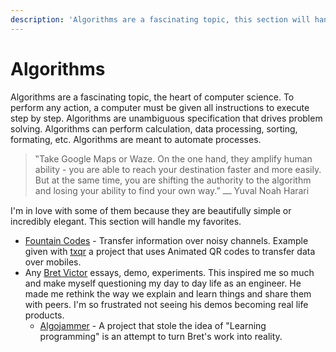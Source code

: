 ```yaml
---
description: 'Algorithms are a fascinating topic, this section will handle my favorite'
---
```


# Algorithms

Algorithms are a fascinating topic, the heart of computer science. To perform any action, a computer must be given all instructions to execute step by step. Algorithms are unambiguous specification that drives problem solving. Algorithms can perform calculation, data processing, sorting, formating, etc. Algorithms are meant to automate processes.

> ‟Take Google Maps or Waze. On the one hand, they amplify human ability - you are able to reach your destination faster and more easily. But at the same time, you are shifting the authority to the algorithm and losing your ability to find your own way.” ⎼ Yuval Noah Harari

I'm in love with some of them because they are beautifully simple or incredibly elegant. This section will handle my favorites.

* [Fountain Codes](https://divan.github.io/posts/fountaincodes/) - Transfer information over noisy channels. Example given with [txqr](https://github.com/divan/txqr) a project that uses Animated QR codes to transfer data over mobiles.
* Any [Bret Victor](http://worrydream.com/) essays, demo, experiments. This inspired me so much and make myself questioning my day to day life as an engineer. He made me rethink the way we explain and learn things and share them with peers. I'm so frustrated not seeing his demos becoming real life products.
  * [Algojammer](https://github.com/ChrisKnott/Algojammer) - A project that stole the idea of "Learning programming" is an attempt to turn Bret's work into reality.
